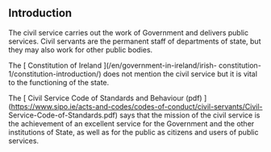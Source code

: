 ##  Introduction

The civil service carries out the work of Government and delivers public
services. Civil servants are the permanent staff of departments of state, but
they may also work for other public bodies.

The [ Constitution of Ireland ](/en/government-in-ireland/irish-
constitution-1/constitution-introduction/) does not mention the civil service
but it is vital to the functioning of the state.

The [ Civil Service Code of Standards and Behaviour (pdf)
](https://www.sipo.ie/acts-and-codes/codes-of-conduct/civil-servants/Civil-
Service-Code-of-Standards.pdf) says that the mission of the civil service is
the achievement of an excellent service for the Government and the other
institutions of State, as well as for the public as citizens and users of
public services.
